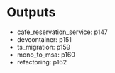 # Outputs
- cafe_reservation_service: p147
- devcontainer: p151
- ts_migration: p159
- mono_to_msa: p160
- refactoring: p162
